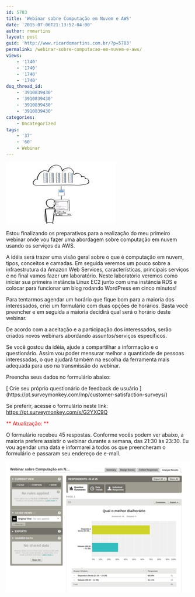 ```yaml
---
id: 5783
title: 'Webinar sobre Computação em Nuvem e AWS'
date: '2015-07-06T21:13:52-04:00'
author: rmmartins
layout: post
guid: 'http://www.ricardomartins.com.br/?p=5783'
permalink: /webinar-sobre-computacao-em-nuvem-e-aws/
views:
    - '1740'
    - '1740'
    - '1740'
    - '1740'
dsq_thread_id:
    - '3910839430'
    - '3910839430'
    - '3910839430'
    - '3910839430'
categories:
    - Uncategorized
tags:
    - '37'
    - '60'
    - Webinar
---
```


[![treinamento-cloud](/wp-content/uploads/2015/02/Introtoec2vid_2-300x168.jpg)](/wp-content/uploads/2015/02/Introtoec2vid_2.jpg)

Estou finalizando os preparativos para a realização do meu primeiro webinar onde vou fazer uma abordagem sobre computação em nuvem usando os serviços da AWS.

A idéia será trazer uma visão geral sobre o que é computação em nuvem, tipos, conceitos e camadas. Em seguida veremos um pouco sobre a infraestrutura da Amazon Web Services, características, principais serviços e no final vamos fazer um laboratório. Neste laboratório veremos como iniciar sua primeira instância Linux EC2 junto com uma instância RDS e colocar para funcionar um blog rodando WordPress em cinco minutos!

Para tentarmos agendar um horário que fique bom para a maioria dos interessados, criei um formulário com duas opções de horários. Basta você preencher e em seguida a maioria decidirá qual será o horário deste webinar.

De acordo com a aceitação e a participação dos interessados, serão criados novos webinars abordando assuntos/serviços específicos.

Se você gostou da idéia, ajude a compartilhar a informação e o questionário. Assim vou poder mensurar melhor a quantidade de pessoas interessadas, o que ajudará também na escolha da ferramenta mais adequada para uso na transmissão do webinar.

Preencha seus dados no formulário abaixo:

<script>// <![CDATA[
(function(t,e,c,n){var o,s,a;t.SMCX=t.SMCX||[],e.getElementById(n)||(o=e.getElementsByTagName(c),s=o[o.length-1],a=e.createElement(c),a.type="text/javascript",a.async=!0,a.id=n,a.src=["https:"===location.protocol?"https://":"http://","widget.surveymonkey.com/collect/website/js/84YcHLYbut7QgZat8qhjUjhcFkDhaPMRGWL4VHiewHwRMeFWx295jnPww7jbg3O3.js"].join(""),s.parentNode.insertBefore(a,s))})(window,document,"script","smcx-sdk");
// ]]></script>[ Crie seu próprio questionário de feedback de usuário ](https://pt.surveymonkey.com/mp/customer-satisfaction-surveys/)

Se preferir, acesse o formulário neste link: <https://pt.surveymonkey.com/s/G2YXC9Q>

<span style="color: #ff0000;">\*\* Atualização: \*\*</span>

O formulário recebeu 45 respostas. Conforme vocês podem ver abaixo, a maioria prefere assistir o webinar durante a semana, das 21:30 às 23:30. Eu vou agendar uma data e informarei à todos os que preencheram o formulário e passaram seu endereço de e-mail.

[![resultado-survey](/wp-content/uploads/2015/07/resultado-survey-1024x723.png)](/wp-content/uploads/2015/07/resultado-survey.png)